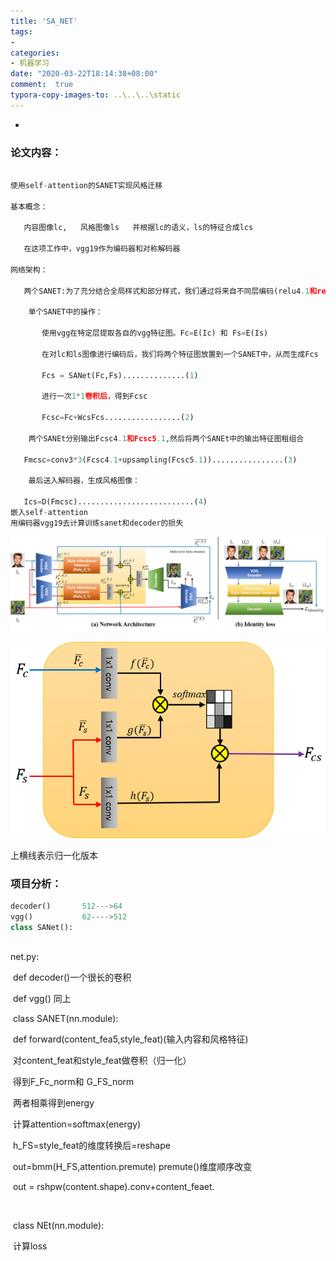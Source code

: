 ```yaml
---
title: 'SA_NET'
tags: 
- 
categories: 
- 机器学习
date: "2020-03-22T18:14:38+08:00"
comment:  true    
typora-copy-images-to: ..\..\..\static
---
```


*

### 论文内容：
```python

使用self-attention的SANET实现风格迁移

基本概念：

​	内容图像lc,   风格图像ls   并根据lc的语义，ls的特征合成lcs

​	在这项工作中，vgg19作为编码器和对称解码器

网络架构：

​	两个SANET:为了充分结合全局样式和部分样式，我们通过将来自不同层编码(relu4.1和relu5.1)的vgg特征图作为输入，并组合两个输出特征图		来集成两个saNET.

	单个SANET中的操作：

​		使用vgg在特定层提取各自的vgg特征图。Fc=E(Ic) 和 Fs=E(Is)

​		在对lc和ls图像进行编码后，我们将两个特征图放置到一个SANET中，从而生成Fcs

​		Fcs = SANet(Fc,Fs)..............(1)

​		进行一次1*1卷积后，得到Fcsc

​		Fcsc=Fc+WcsFcs.................(2)

	两个SANEt分别输出Fcsc4.1和Fcsc5.1,然后将两个SANEt中的输出特征图租组合

​	Fmcsc=conv3*3(Fcsc4.1+upsampling(Fcsc5.1))................(3)

	最后送入解码器，生成风格图像：

​	Ics=D(Fmcsc)..........................(4)
嵌入self-attention
用编码器vgg19去计算训练sanet和decoder的损失
```

![SANETarchitecturet](SANETarchitecturet.jpg)

![attention](attention.jpg)

上横线表示归一化版本

### 项目分析：

```python
decoder()       512--->64
vgg()           62---->512
class SANet():
    
```



net.py:

​	def decoder()一个很长的卷积

​	def vgg() 同上

​	class SANET(nn.module):

​			def forward(content_fea5,style_feat)(输入内容和风格特征)

​					对content_feat和style_feat做卷积（归一化）

​					得到F_Fc_norm和 G_FS_norm

​					两者相乘得到energy

​					计算attention=softmax(energy)

​					h_FS=style_feat的维度转换后=reshape

​					out=bmm(H_FS,attention.premute)      premute()维度顺序改变

​					out = rshpw(content.shape).conv+content_feaet.

​		

​		class NEt(nn.module):

​					计算loss



​					

​		

​	

​	





​	
